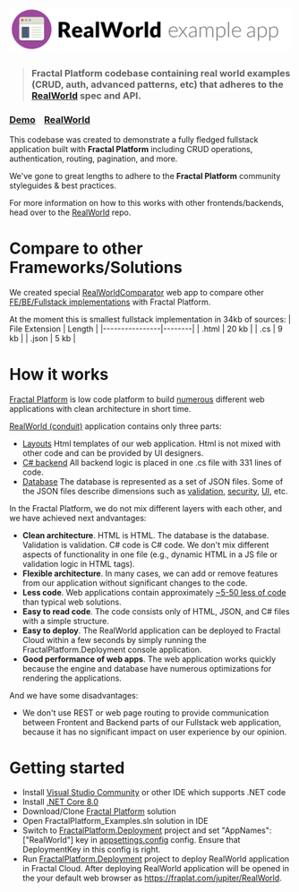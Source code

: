 # ![RealWorld Example App](logo.png)

> ### Fractal Platform codebase containing real world examples (CRUD, auth, advanced patterns, etc) that adheres to the [RealWorld](https://github.com/gothinkster/realworld) spec and API.

### [Demo](https://fraplat.com/jupiter/RealWorld)&nbsp;&nbsp;&nbsp;&nbsp;[RealWorld](https://github.com/gothinkster/realworld)

This codebase was created to demonstrate a fully fledged fullstack application built with **Fractal Platform** including CRUD operations, authentication, routing, pagination, and more.

We've gone to great lengths to adhere to the **Fractal Platform** community styleguides & best practices.

For more information on how to this works with other frontends/backends, head over to the [RealWorld](https://github.com/gothinkster/realworld) repo.

# Compare to other Frameworks/Solutions

We created special [RealWorldComparator](https://fraplat.com/jupiter/RealWorldComparator) web app 
to compare other [FE/BE/Fullstack implementations](https://codebase.show/projects/realworld) with Fractal Platform.

At the moment this is smallest fullstack implementation in 34kb of sources: 
| File Extension | Length |
|----------------|--------|
| .html          | 20 kb  |
| .cs            | 9 kb   |
| .json          | 5 kb   |

# How it works

[Fractal Platform](https://github.com/LearnFractal/FractalPlatform) is low code platform to build [numerous](https://fraplat.com/jupiter/ListOfProjects) different web applications with clean architecture in short time.

[RealWorld (conduit)](https://github.com/LearnFractal/FractalPlatform.RealWorld) application contains only three parts:
- [Layouts](https://github.com/LearnFractal/FractalPlatform.RealWorld/tree/main/Layouts) Html templates of our web application. Html is not mixed with other code and can be provided by UI designers.
- [C# backend](https://github.com/LearnFractal/FractalPlatform.RealWorld/blob/main/RealWorldApplication.cs) All backend logic is placed in one .cs file with 331 lines of code.
- [Database](https://github.com/LearnFractal/FractalPlatform.RealWorld/tree/main/Database) The database is represented as a set of JSON files. Some of the JSON files describe dimensions such as [validation](https://github.com/LearnFractal/FractalPlatform.RealWorld/blob/main/Database/Post/Validation/Document/0000000000.json), [security](https://github.com/LearnFractal/FractalPlatform.RealWorld/blob/main/Database/Dashboard/Security/Document/0000000000.json), [UI](https://github.com/LearnFractal/FractalPlatform.RealWorld/blob/main/Database/Dashboard/UI/Document/0000000000.json), etc.

In the Fractal Platform, we do not mix different layers with each other, and we have achieved next andvantages:
- **Clean architecture**. HTML is HTML. The database is the database. Validation is validation. C# code is C# code. We don't mix different aspects of functionality in one file (e.g., dynamic HTML in a JS file or validation logic in HTML tags).
- **Flexible architecture**. In many cases, we can add or remove features from our application without significant changes to the code.
- **Less code**. Web applications contain approximately [~5-50 less of code](https://fraplat.com/jupiter/RealWorldComparator) than typical web solutions.
- **Easy to read code**. The code consists only of HTML, JSON, and C# files with a simple structure.
- **Easy to deploy**. The RealWorld application can be deployed to Fractal Cloud within a few seconds by simply running the FractalPlatform.Deployment console application.
- **Good performance of web apps**. The web application works quickly because the engine and database have numerous optimizations for rendering the applications.

And we have some disadvantages:
- We don't use REST or web page routing to provide communication between Frontent and Backend parts of our Fullstack web application,
  because it has no significant impact on user experience by our opinion.
  
# Getting started

- Install [Visual Studio Community](https://visualstudio.microsoft.com/vs/community/) or other IDE which supports .NET code
- Install [.NET Core 8.0](https://dotnet.microsoft.com/en-us/download/dotnet/8.0)
- Download/Clone [Fractal Platform](https://github.com/LearnFractal/FractalPlatform) solution
- Open FractalPlatform_Examples.sln solution in IDE
- Switch to [FractalPlatform.Deployment](https://github.com/LearnFractal/FractalPlatform/tree/main/FractalPlatform.Deployment) project and set "AppNames":["RealWorld"] key in [appsettings.config](https://github.com/LearnFractal/FractalPlatform/blob/main/FractalPlatform.Deployment/appsettings.json) config. Ensure that DeploymentKey in this config is right.
- Run [FractalPlatform.Deployment](https://github.com/LearnFractal/FractalPlatform/tree/main/FractalPlatform.Deployment) project to deploy RealWorld application in Fractal Cloud.
  After deploying RealWorld application will be opened in the your default web browser as https://fraplat.com/jupiter/RealWorld.
